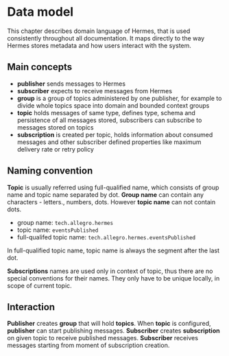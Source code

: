 # Data model

This chapter describes domain language of Hermes, that is used consistently throughout all documentation. It maps
directly to the way Hermes stores metadata and how users interact with the system.

## Main concepts

* **publisher** sends messages to Hermes
* **subscriber** expects to receive messages from Hermes
* **group** is a group of topics administered by one publisher, for example to divide whole topics space into
    domain and bounded context groups
* **topic** holds messages of same type, defines type, schema and persistence of all messages stored,
    subscribers can subscribe to messages stored on topics
* **subscription** is created per topic, holds information about consumed messages and other subscriber defined
    properties like maximum delivery rate or retry policy

## Naming convention

**Topic** is usually referred using full-qualified name, which consists of group name and topic name separated by dot.
**Group name** can contain any characters - letters., numbers, dots. However **topic name** can not contain dots.

* group name: `tech.allegro.hermes`
* topic name: `eventsPublished`
* full-qualifed topic name: `tech.allegro.hermes.eventsPublished`

In full-qualified topic name, topic name is always the segment after the last dot.

**Subscriptions** names are used only in context of topic, thus there are no special conventions for their names. They
only have to be unique locally, in scope of current topic.

## Interaction

**Publisher** creates **group** that will hold **topics**. When **topic** is configured, **publisher** can start
publishing messages. **Subscriber** creates **subscription** on given topic to receive published messages. **Subscriber**
receives messages starting from moment of subscription creation.
